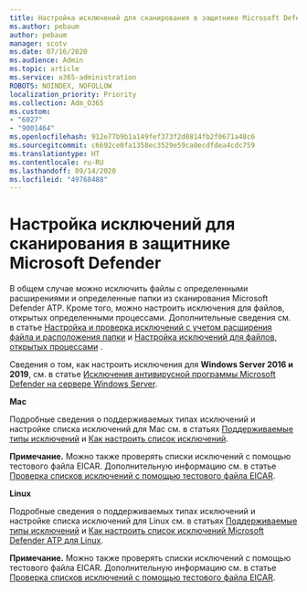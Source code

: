```yaml
---
title: Настройка исключений для сканирования в защитнике Microsoft Defender
ms.author: pebaum
author: pebaum
manager: scotv
ms.date: 07/16/2020
ms.audience: Admin
ms.topic: article
ms.service: o365-administration
ROBOTS: NOINDEX, NOFOLLOW
localization_priority: Priority
ms.collection: Adm_O365
ms.custom:
- "6027"
- "9001464"
ms.openlocfilehash: 912e77b9b1a149fef373f2d0814fb2f0671a48c6
ms.sourcegitcommit: c6692ce0fa1358ec3529e59ca0ecdfdea4cdc759
ms.translationtype: HT
ms.contentlocale: ru-RU
ms.lasthandoff: 09/14/2020
ms.locfileid: "49768488"
---
```

# <a name="configuring-exclusions-for-microsoft-defender-atp-scan"></a>Настройка исключений для сканирования в защитнике Microsoft Defender

В общем случае можно исключить файлы с определенными расширениями и определенные папки из сканирования Microsoft Defender ATP. Кроме того, можно настроить исключения для файлов, открытых определенными процессами. Дополнительные сведения см. в статье [Настройка и проверка исключений с учетом расширения файла и расположения папки](https://docs.microsoft.com/windows/security/threat-protection/microsoft-defender-antivirus/configure-extension-file-exclusions-microsoft-defender-antivirus) и [Настройка исключений для файлов, открытых процессами](https://docs.microsoft.com/windows/security/threat-protection/microsoft-defender-antivirus/configure-process-opened-file-exclusions-microsoft-defender-antivirus) .

Сведения о том, как настроить исключения для  **Windows Server 2016 и 2019**, см. в статье [Исключения антивирусной программы Microsoft Defender на сервере Windows Server](https://docs.microsoft.com/windows/security/threat-protection/microsoft-defender-antivirus/configure-server-exclusions-microsoft-defender-antivirus).

**Mac**

Подробные сведения о поддерживаемых типах исключений и настройке списка исключений для Mac см. в статьях [Поддерживаемые типы исключений](https://docs.microsoft.com/windows/security/threat-protection/microsoft-defender-atp/mac-exclusions#supported-exclusion-types) и [Как настроить список исключений](https://docs.microsoft.com/windows/security/threat-protection/microsoft-defender-atp/mac-exclusions#how-to-configure-the-list-of-exclusions).

**Примечание.** Можно также проверять списки исключений с помощью тестового файла EICAR. Дополнительную информацию см. в статье [Проверка списков исключений с помощью тестового файла EICAR](https://docs.microsoft.com/windows/security/threat-protection/microsoft-defender-atp/mac-exclusions#validate-exclusions-lists-with-the-eicar-test-file). 

**Linux**

Подробные сведения о поддерживаемых типах исключений и настройке списка исключений для Linux см. в статьях [Поддерживаемые типы исключений](https://docs.microsoft.com/windows/security/threat-protection/microsoft-defender-atp/linux-exclusions#supported-exclusion-types) и [Как настроить список исключений Microsoft Defender ATP для Linux](https://docs.microsoft.com/windows/security/threat-protection/microsoft-defender-atp/linux-exclusions).

**Примечание.** Можно также проверять списки исключений с помощью тестового файла EICAR. Дополнительную информацию см. в статье [Проверка списков исключений с помощью тестового файла EICAR](https://docs.microsoft.com/windows/security/threat-protection/microsoft-defender-atp/linux-exclusions#validate-exclusions-lists-with-the-eicar-test-file). 